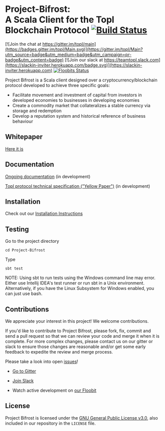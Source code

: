 Project-Bifrost:<br/>A Scala Client for the Topl Blockchain Protocol [![Build Status](https://travis-ci.org/Topl/Project-Bifrost.svg?branch=master)](https://travis-ci.org/Topl/Project-Bifrost)
====================================================================================================================================================================================

[![Join the chat at https://gitter.im/topl/main](https://badges.gitter.im/topl/Main.svg)](https://gitter.im/topl/Main?utm_source=badge&utm_medium=badge&utm_campaign=pr-badge&utm_content=badge)
[![Join our slack at https://teamtopl.slack.com](https://slackin-inviter.herokuapp.com/badge.svg)](https://slackin-inviter.herokuapp.com)
[![Floobits Status](https://floobits.com/mpk2/Project-Bifrost.svg)](https://floobits.com/mpk2/Project-Bifrost)

Project Bifrost is a Scala client designed over a cryptocurrency/blockchain protocol developed to achieve three specific goals:
- Facilitate movement and investment of capital from investors in developed economies to businesses in developing economies
- Create a commodity market that collateralizes a stable currency via storage and redemption
- Develop a reputation system and historical reference of business behaviour



Whitepaper
----------
[Here it is](https://topl.co/whitepaper)


Documentation
-------------
[Ongoing documentation](https://www.overleaf.com/read/cwggvsyvptjv) (in development)

[Topl protocol technical specification ("Yellow Paper")](https://github.com/Topl/yellowpaper) (in development)



Installation
-------------------
Check out our [Installation Instructions](https://github.com/Topl/Project-Bifrost/wiki/Installation-Instructions-For-Linux)

Testing
-------
Go to the project directory

`cd Project-Bifrost`

Type

`sbt test`

NOTE: Using sbt to run tests using the Windows command line may error. Either use Intellij IDEA's test runner or run sbt in a Unix environment. Alternatively, if you have the Linux Subsystem for Windows enabled, you can just use bash.


Contributions
-------------

We appreciate your interest in this project! We welcome contributions.

If you'd like to contribute to Project Bifrost, please fork, fix, commit and send a pull request so that we can review your code and merge it when it is complete. For more complex changes, please contact us on our gitter or slack to ensure those changes are reasonable and/or get some early feedback to expedite the review and merge process.

Please take a look into open [issues](https://github.com/Topl/Project-Bifrost/issues)!

- [Go to Gitter](https://gitter.im/topl/main)

- [Join Slack](https://slackin-inviter.herokuapp.com)

- Watch active development on [our Floobit](https://floobits.com/mpk2/Project-Bifrost)


License
-------
Project Bifrost is licensed under the
[GNU General Public License v3.0](https://www.gnu.org/licenses/gpl-3.0.en.html), also included
in our repository in the `LICENSE` file.
